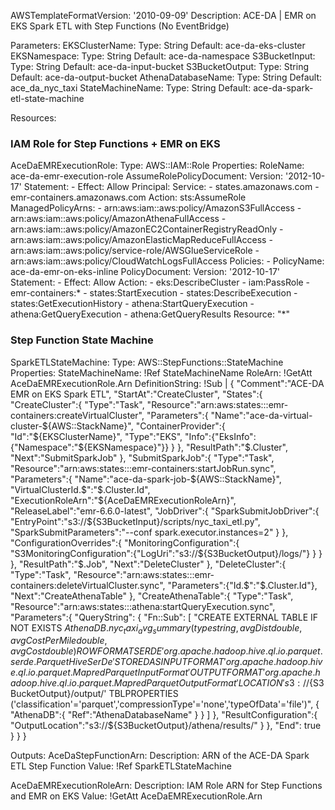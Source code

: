 AWSTemplateFormatVersion: '2010-09-09'
Description: ACE-DA | EMR on EKS Spark ETL with Step Functions (No EventBridge)

Parameters:
  EKSClusterName:
    Type: String
    Default: ace-da-eks-cluster
  EKSNamespace:
    Type: String
    Default: ace-da-namespace
  S3BucketInput:
    Type: String
    Default: ace-da-input-bucket
  S3BucketOutput:
    Type: String
    Default: ace-da-output-bucket
  AthenaDatabaseName:
    Type: String
    Default: ace_da_nyc_taxi
  StateMachineName:
    Type: String
    Default: ace-da-spark-etl-state-machine

Resources:

  ### IAM Role for Step Functions + EMR on EKS ###
  AceDaEMRExecutionRole:
    Type: AWS::IAM::Role
    Properties:
      RoleName: ace-da-emr-execution-role
      AssumeRolePolicyDocument:
        Version: '2012-10-17'
        Statement:
          - Effect: Allow
            Principal:
              Service:
                - states.amazonaws.com
                - emr-containers.amazonaws.com
            Action: sts:AssumeRole
      ManagedPolicyArns:
        - arn:aws:iam::aws:policy/AmazonS3FullAccess
        - arn:aws:iam::aws:policy/AmazonAthenaFullAccess
        - arn:aws:iam::aws:policy/AmazonEC2ContainerRegistryReadOnly
        - arn:aws:iam::aws:policy/AmazonElasticMapReduceFullAccess
        - arn:aws:iam::aws:policy/service-role/AWSGlueServiceRole
        - arn:aws:iam::aws:policy/CloudWatchLogsFullAccess
      Policies:
        - PolicyName: ace-da-emr-on-eks-inline
          PolicyDocument:
            Version: '2012-10-17'
            Statement:
              - Effect: Allow
                Action:
                  - eks:DescribeCluster
                  - iam:PassRole
                  - emr-containers:*
                  - states:StartExecution
                  - states:DescribeExecution
                  - states:GetExecutionHistory
                  - athena:StartQueryExecution
                  - athena:GetQueryExecution
                  - athena:GetQueryResults
                Resource: "*"

  ### Step Function State Machine ###
  SparkETLStateMachine:
    Type: AWS::StepFunctions::StateMachine
    Properties:
      StateMachineName: !Ref StateMachineName
      RoleArn: !GetAtt AceDaEMRExecutionRole.Arn
      DefinitionString:
        !Sub |
          {
            "Comment":"ACE-DA EMR on EKS Spark ETL",
            "StartAt":"CreateCluster",
            "States":{
              "CreateCluster":{
                "Type":"Task",
                "Resource":"arn:aws:states:::emr-containers:createVirtualCluster",
                "Parameters":{
                  "Name":"ace-da-virtual-cluster-${AWS::StackName}",
                  "ContainerProvider":{
                    "Id":"${EKSClusterName}",
                    "Type":"EKS",
                    "Info":{"EksInfo":{"Namespace":"${EKSNamespace}"}}
                  }
                },
                "ResultPath":"$.Cluster",
                "Next":"SubmitSparkJob"
              },
              "SubmitSparkJob":{
                "Type":"Task",
                "Resource":"arn:aws:states:::emr-containers:startJobRun.sync",
                "Parameters":{
                  "Name":"ace-da-spark-job-${AWS::StackName}",
                  "VirtualClusterId.$":"$.Cluster.Id",
                  "ExecutionRoleArn":"${AceDaEMRExecutionRoleArn}",
                  "ReleaseLabel":"emr-6.6.0-latest",
                  "JobDriver":{
                    "SparkSubmitJobDriver":{
                      "EntryPoint":"s3://${S3BucketInput}/scripts/nyc_taxi_etl.py",
                      "SparkSubmitParameters":"--conf spark.executor.instances=2"
                    }
                  },
                  "ConfigurationOverrides":{
                    "MonitoringConfiguration":{
                      "S3MonitoringConfiguration":{"LogUri":"s3://${S3BucketOutput}/logs/"}
                    }
                  }
                },
                "ResultPath":"$.Job",
                "Next":"DeleteCluster"
              },
              "DeleteCluster":{
                "Type":"Task",
                "Resource":"arn:aws:states:::emr-containers:deleteVirtualCluster.sync",
                "Parameters":{"Id.$":"$.Cluster.Id"},
                "Next":"CreateAthenaTable"
              },
              "CreateAthenaTable":{
                "Type":"Task",
                "Resource":"arn:aws:states:::athena:startQueryExecution.sync",
                "Parameters":{
                  "QueryString": {
                    "Fn::Sub": [
                      "CREATE EXTERNAL TABLE IF NOT EXISTS ${AthenaDB}.nyc_taxi_avg_summary(type string, avgDist double, avgCostPerMile double, avgCost double) ROW FORMAT SERDE 'org.apache.hadoop.hive.ql.io.parquet.serde.ParquetHiveSerDe' STORED AS INPUTFORMAT 'org.apache.hadoop.hive.ql.io.parquet.MapredParquetInputFormat' OUTPUTFORMAT 'org.apache.hadoop.hive.ql.io.parquet.MapredParquetOutputFormat' LOCATION 's3://${S3BucketOutput}/output/' TBLPROPERTIES ('classification'='parquet','compressionType'='none','typeOfData'='file')",
                      { "AthenaDB":{ "Ref":"AthenaDatabaseName" } }
                    ]
                  },
                  "ResultConfiguration":{
                    "OutputLocation":"s3://${S3BucketOutput}/athena/results/"
                  }
                },
                "End": true
              }
            }
          }

Outputs:
  AceDaStepFunctionArn:
    Description: ARN of the ACE-DA Spark ETL Step Function
    Value: !Ref SparkETLStateMachine

  AceDaEMRExecutionRoleArn:
    Description: IAM Role ARN for Step Functions and EMR on EKS
    Value: !GetAtt AceDaEMRExecutionRole.Arn